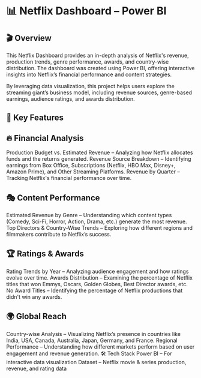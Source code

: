 # 📊 Netflix Dashboard – Power BI
## 🎬 Overview
This Netflix Dashboard provides an in-depth analysis of Netflix's revenue, production trends, genre performance, awards, and country-wise distribution. The dashboard was created using Power BI, offering interactive insights into Netflix’s financial performance and content strategies.

By leveraging data visualization, this project helps users explore the streaming giant’s business model, including revenue sources, genre-based earnings, audience ratings, and awards distribution.

## 📌 Key Features
## 🔥 Financial Analysis
Production Budget vs. Estimated Revenue – Analyzing how Netflix allocates funds and the returns generated.
Revenue Source Breakdown – Identifying earnings from Box Office, Subscriptions (Netflix, HBO Max, Disney+, Amazon Prime), and Other Streaming Platforms.
Revenue by Quarter – Tracking Netflix's financial performance over time.
## 🎭 Content Performance
Estimated Revenue by Genre – Understanding which content types (Comedy, Sci-Fi, Horror, Action, Drama, etc.) generate the most revenue.
Top Directors & Country-Wise Trends – Exploring how different regions and filmmakers contribute to Netflix’s success.
## 🏆 Ratings & Awards
Rating Trends by Year – Analyzing audience engagement and how ratings evolve over time.
Awards Distribution – Examining the percentage of Netflix titles that won Emmys, Oscars, Golden Globes, Best Director awards, etc.
No Award Titles – Identifying the percentage of Netflix productions that didn't win any awards.
## 🌍 Global Reach
Country-wise Analysis – Visualizing Netflix’s presence in countries like India, USA, Canada, Australia, Japan, Germany, and France.
Regional Performance – Understanding how different markets perform based on user engagement and revenue generation.
🛠 Tech Stack
Power BI – For interactive data visualization
Dataset – Netflix movie & series production, revenue, and rating data


